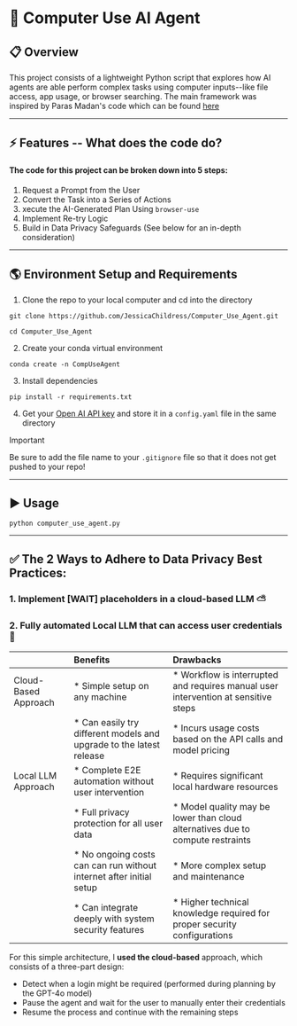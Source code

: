 # 🧠 Computer Use AI Agent 

## 📋 Overview
This project consists of a lightweight Python script that explores how AI agents are able perform complex tasks using computer inputs--like file access, app usage, or browser searching. The main framework was inspired by Paras Madan's code which can be found [here](https://medium.com/gopenai/computer-use-ai-agent-tutorial-full-code-browser-use-beb54cf1f525)

------

## ⚡️ Features -- What does the code do? 
#### The code for this project can be broken down into 5 steps: 
1. Request a Prompt from the User
2. Convert the Task into a Series of Actions
3. xecute the AI-Generated Plan Using `browser-use`
4. Implement Re-try Logic
5. Build in Data Privacy Safeguards (See below for an in-depth consideration)

--------

## 🌎 Environment Setup and Requirements
1. Clone the repo to your local computer and cd into the directory
``` 
git clone https://github.com/JessicaChildress/Computer_Use_Agent.git

cd Computer_Use_Agent
```
2. Create your conda virtual environment
```
conda create -n CompUseAgent
```
3. Install dependencies
``` 
pip install -r requirements.txt
```
4. Get your [Open AI API key](https://platform.openai.com/api-keys) and store it in a `config.yaml` file in the same directory

> [!IMPORTANT]  
> Be sure to add the file name to your `.gitignore` file so that it does not get pushed to your repo! 
-------

## ▶️ Usage 
```
python computer_use_agent.py
```

------

## ✅ The 2 Ways to Adhere to Data Privacy Best Practices:
### 1. Implement [WAIT] placeholders in a cloud-based LLM ⛅️
### 2. Fully automated Local LLM that can access user credentials 🔐

|        | Benefits | Drawbacks |
|:------ |:---------|:----------|  
| Cloud-Based Approach| * Simple setup on any machine | * Workflow is interrupted and requires manual user intervention at sensitive steps |
|        | * Can easily try different models and upgrade to the latest release | * Incurs usage costs based on the API calls and model pricing |
| Local LLM Approach | * Complete E2E automation without user intervention | * Requires significant local hardware resources | 
|   | * Full privacy protection for all user data | * Model quality may be lower than cloud alternatives due to compute restraints |
|   | * No ongoing costs can can run without internet after initial setup | * More complex setup and maintenance | 
|   | * Can integrate deeply with system security features | * Higher technical knowledge required for proper security configurations |   


For this simple architecture, I **used the cloud-based** approach, which consists of a three-part design: 
* Detect when a login might be required (performed during planning by the GPT-4o model)
* Pause the agent and wait for the user to manually enter their credentials
* Resume the process and continue with the remaining steps
